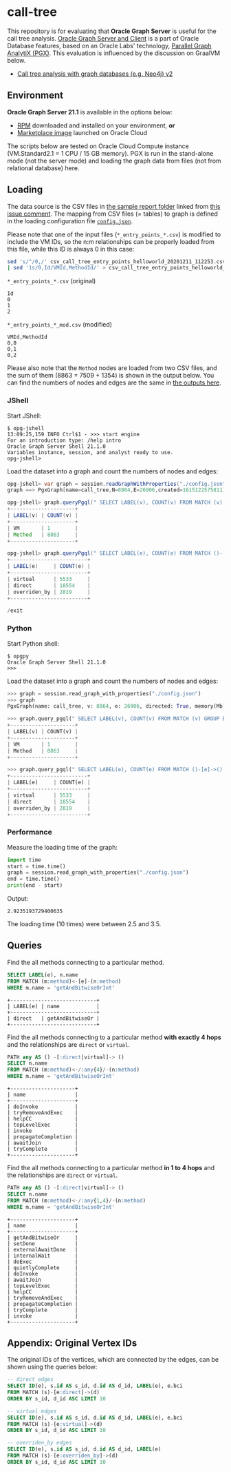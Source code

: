 # call-tree

This repository is for evaluating that **Oracle Graph Server** is useful for the call tree analysis. [Oracle Graph Server and Client](https://www.oracle.com/database/technologies/spatialandgraph/property-graph-features/graph-server-and-client.html) is a part of Oracle Database features, based on an Oracle Labs' technology, [Parallel Graph AnalytiX (PGX)](https://www.oracle.com/middleware/technologies/parallel-graph-analytix.html). This evaluation is influenced by the discussion on GraalVM below.

- [Call tree analysis with graph databases (e.g. Neo4j) v2](https://github.com/oracle/graal/pull/3128)

## Environment

**Oracle Graph Server 21.1** is available in the options below:

- [RPM](https://www.oracle.com/database/technologies/spatialandgraph/property-graph-features/graph-server-and-client/graph-server-and-client-downloads.html) downloaded and installed on your environment, **or**
- [Marketplace image](https://cloudmarketplace.oracle.com/marketplace/en_US/listing/75067377) launched on Oracle Cloud

The scripts below are tested on Oracle Cloud Compute instance (VM.Standard2.1 = 1 CPU / 15 GB memory). PGX is run in the stand-alone mode (not the server mode) and loading the graph data from files (not from relational database) here.

## Loading

The data source is the CSV files in [the sample report folder](https://www.dropbox.com/s/z0s6adzg27wf3g4/reports-csv-1112.tgz?dl=0) linked from [this issue comment](https://github.com/oracle/graal/pull/2957#issuecomment-743175407). The mapping from CSV files (= tables) to graph is defined in the loading configuration file [`config.json`](./config.json).

Please note that one of the input files (`*_entry_points_*.csv`) is modified to include the VM IDs, so the n:m relationships can be properly loaded from this file, while this ID is always 0 in this case: 
```sh
sed 's/^/0,/' csv_call_tree_entry_points_helloworld_20201211_112253.csv \
| sed '1s/0,Id/VMId,MethodId/' > csv_call_tree_entry_points_helloworld_20201211_112253_mod.csv
```

`*_entry_points_*.csv` (original)
```
Id
0
1
2
```


`*_entry_points_*_mod.csv` (modified)
```
VMId,MethodId
0,0
0,1
0,2
```


Please also note that the `Method` nodes are loaded from two CSV files, and the sum of them (8863 = 7509 + 1354) is shown in the output below. You can find the numbers of nodes and edges are the same in [the outputs here](https://github.com/oracle/graal/pull/2957#issuecomment-756227414).

### JShell

Start JShell:
```
$ opg-jshell
13:09:25,159 INFO Ctrl$1 - >>> start engine
For an introduction type: /help intro
Oracle Graph Server Shell 21.1.0
Variables instance, session, and analyst ready to use.
opg-jshell>
```

Load the dataset into a graph and count the numbers of nodes and edges:
```java
opg-jshell> var graph = session.readGraphWithProperties("./config.json")
graph ==> PgxGraph[name=call_tree,N=8864,E=26906,created=1615122575811]

opg-jshell> graph.queryPgql(" SELECT LABEL(v), COUNT(v) FROM MATCH (v) GROUP BY LABEL(v) ").print()
+---------------------+
| LABEL(v) | COUNT(v) |
+---------------------+
| VM       | 1        |
| Method   | 8863     |
+---------------------+

opg-jshell> graph.queryPgql(" SELECT LABEL(e), COUNT(e) FROM MATCH ()-[e]->() GROUP BY LABEL(e) ").print()
+-------------------------+
| LABEL(e)     | COUNT(e) |
+-------------------------+
| virtual      | 5533     |
| direct       | 18554    |
| overriden_by | 2819     |
+-------------------------+

/exit
```

### Python

Start Python shell:
```
$ opgpy
Oracle Graph Server Shell 21.1.0
>>>
```

Load the dataset into a graph and count the numbers of nodes and edges:
```python
>>> graph = session.read_graph_with_properties("./config.json")
>>> graph
PgxGraph(name: call_tree, v: 8864, e: 26906, directed: True, memory(Mb): 5)

>>> graph.query_pgql(" SELECT LABEL(v), COUNT(v) FROM MATCH (v) GROUP BY LABEL(v) ").print()
+---------------------+
| LABEL(v) | COUNT(v) |
+---------------------+
| VM       | 1        |
| Method   | 8863     |
+---------------------+

>>> graph.query_pgql(" SELECT LABEL(e), COUNT(e) FROM MATCH ()-[e]->() GROUP BY LABEL(e) ").print()
+-------------------------+
| LABEL(e)     | COUNT(e) |
+-------------------------+
| virtual      | 5533     |
| direct       | 18554    |
| overriden_by | 2819     |
+-------------------------+
```


### Performance

Measure the loading time of the graph:
```python
import time
start = time.time()
graph = session.read_graph_with_properties("./config.json")
end = time.time()
print(end - start)
```

Output:
```
2.9235193729400635
```

The loading time (10 times) were between 2.5 and 3.5.

## Queries

Find the all methods connecting to a particular method.
```sql
SELECT LABEL(e), n.name
FROM MATCH (m:method)<-[e]-(n:method)
WHERE m.name = 'getAndBitwiseOrInt'
```
```
+----------------------------+
| LABEL(e) | name            |
+----------------------------+
| direct   | getAndBitwiseOr |
+----------------------------+
```

Find the all methods connecting to a particular method **with exactly 4 hops** and the relationships are `direct` or `virtual`.
```sql
PATH any AS () -[:direct|virtual]-> ()
SELECT n.name
FROM MATCH (m:method)<-/:any{4}/-(n:method)
WHERE m.name = 'getAndBitwiseOrInt'
```
```
+---------------------+
| name                |
+---------------------+
| doInvoke            |
| tryRemoveAndExec    |
| helpCC              |
| topLevelExec        |
| invoke              |
| propagateCompletion |
| awaitJoin           |
| tryComplete         |
+---------------------+
```

Find the all methods connecting to a particular method **in 1 to 4 hops** and the relationships are `direct` or `virtual`.
```sql
PATH any AS () -[:direct|virtual]-> ()
SELECT n.name
FROM MATCH (m:method)<-/:any{1,4}/-(n:method)
WHERE m.name = 'getAndBitwiseOrInt'
```
```
+---------------------+
| name                |
+---------------------+
| getAndBitwiseOr     |
| setDone             |
| externalAwaitDone   |
| internalWait        |
| doExec              |
| quietlyComplete     |
| doInvoke            |
| awaitJoin           |
| topLevelExec        |
| helpCC              |
| tryRemoveAndExec    |
| propagateCompletion |
| tryComplete         |
| invoke              |
+---------------------+
```

## Appendix: Original Vertex IDs

The original IDs of the vertices, which are connected by the edges, can be shown using the queries below:

```sql
-- direct edges
SELECT ID(e), s.id AS s_id, d.id AS d_id, LABEL(e), e.bci
FROM MATCH (s)-[e:direct]->(d)
ORDER BY s_id, d_id ASC LIMIT 10

-- virtual edges
SELECT ID(e), s.id AS s_id, d.id AS d_id, LABEL(e), e.bci
FROM MATCH (s)-[e:virtual]->(d)
ORDER BY s_id, d_id ASC LIMIT 10

-- overriden_by edges
SELECT ID(e), s.id AS s_id, d.id AS d_id, LABEL(e)
FROM MATCH (s)-[e:overriden_by]->(d)
ORDER BY s_id, d_id ASC LIMIT 10
```
